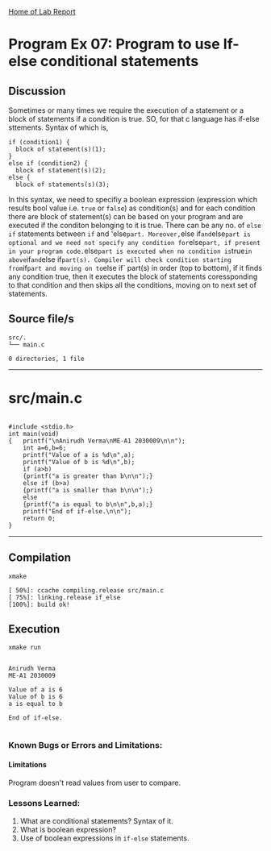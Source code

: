[Home of Lab Report](../lab.html)

# Program Ex 07: Program to use If-else conditional statements 

## Discussion

Sometimes or many times we require the execution of a statement or a block of statements if a condition is true. SO, for that c language has if-else sttements. Syntax of which is,
```
if (condition1) {
  block of statement(s)(1);
}
else if (condition2) {
  block of statement(s)(2);
else {
  block of statements(s)(3);
```
In this syntax, we need to specifiy a boolean expression (expression which results bool value i.e. `true` or `false`) as condition(s) and for each condition there are block of statement(s) can be based on your program and are executed if the conditon belonging to it is true. There can be any no. of `else if` statements between `if` and 'else` part. Moreover, `else if` and `else` part is optional and we need not specify any condition for `else` part, if present in your program code. `else` part is executed when no condition is `true` in above `if` and `else if` part(s). Compiler will check condition starting from `if` part and moving on to `else if` part(s) in order (top to bottom), if it finds any condition true, then it executes the block of statements coressponding to that condition and then skips all the conditions, moving  on to next set of statements.
 
## Source file/s

```
src/.
└── main.c

0 directories, 1 file
```

---


# src/main.c

```

#include <stdio.h>
int main(void)
{   printf("\nAnirudh Verma\nME-A1 2030009\n\n");
    int a=6,b=6;
    printf("Value of a is %d\n",a);
    printf("Value of b is %d\n",b);
    if (a>b)
    {printf("a is greater than b\n\n");}
    else if (b>a)
    {printf("a is smaller than b\n\n");}
    else
    {printf("a is equal to b\n\n",b,a);} 
    printf("End of if-else.\n\n");
    return 0;
}

```

---

## Compilation

```
xmake

[ 50%]: ccache compiling.release src/main.c
[ 75%]: linking.release if_else
[100%]: build ok!

```

## Execution
```
xmake run


Anirudh Verma
ME-A1 2030009

Value of a is 6
Value of b is 6
a is equal to b

End of if-else.


```

### Known Bugs or Errors and Limitations:

#### Limitations

Program doesn't read values from user to compare.

### Lessons Learned:

1. What are conditional statements? Syntax of it. 
2. What is boolean expression?
3. Use of boolean expressions in `if-else` statements.
